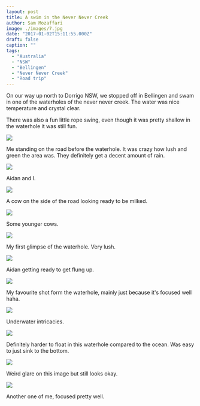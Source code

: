 ```yaml
---
layout: post
title: A swim in the Never Never Creek 
author: Sam Mozaffari
image: ./images/7.jpg
date: "2017-01-02T15:11:55.000Z"
draft: false
caption: ""
tags: 
  - "Australia"
  - "NSW"
  - "Bellingen"
  - "Never Never Creek"
  - "Road trip" 
---
```



On our way up north to Dorrigo NSW, we stopped off in Bellingen and swam in one of the waterholes of the never never creek. The water was nice temperature and crystal clear.

There was also a fun little rope swing, even though it was pretty shallow in the waterhole it was still fun.

![](./images/1.jpg)

Me standing on the road before the waterhole. It was crazy how lush and green the area was. They definitely get a decent amount of rain.


![](./images/2.jpg)

Aidan and I.


![](./images/3.jpg)

A cow on the side of the road looking ready to be milked.

![](./images/4.jpg)

Some younger cows.

![](./images/5.jpg)

My first glimpse of the waterhole. Very lush.

![](./images/6.jpg)

Aidan getting ready to get flung up.

![](./images/7.jpg)

My favourite shot form the waterhole, mainly just because it's focused well haha.

![](./images/8.jpg)

Underwater intricacies.

![](./images/9.jpg)

Definitely harder to float in this waterhole compared to the ocean. Was easy to just sink to the bottom.

![](./images/10.jpg)

Weird glare on this image but still looks okay.

![](./images/11.jpg)

Another one of me, focused pretty well.